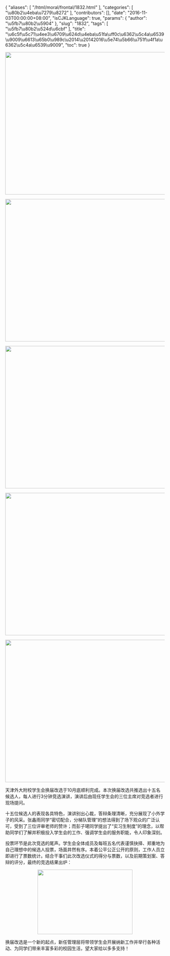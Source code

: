 {
    "aliases": [
        "/html/moral/frontal/1832.html"
    ],
    "categories": [
        "\u80b2\u4eba\u7279\u8272"
    ],
    "contributors": [],
    "date": "2016-11-03T00:00:00+08:00",
    "isCJKLanguage": true,
    "params": {
        "author": "\u5fb7\u80b2\u5904"
    },
    "slug": "1832",
    "tags": [
        "\u5fb7\u80b2\u524d\u6cbf"
    ],
    "title": "\u6c5f\u5c71\u4ee3\u6709\u624d\u4eba\u51fa\uff0c\u6362\u5c4a\u6539\u9009\u6613\u65b0\u989c\u2014\u20142016\u5e74\u5b66\u751f\u4f1a\u6362\u5c4a\u6539\u9009",
    "toc": true
}


<img
    src="https://cdn.tfls.online/mirror/full/dec69be182bb304024fc421c7211e3f045d1609f.jpg"
    style="display:block;margin-left:auto;margin-right:auto;"
    decoding="async"
    fetchpriority="auto"
    loading="lazy"
    height="450"
    width="600"
/>





<img
    src="https://cdn.tfls.online/mirror/full/5716b28d5f431dc0ff6920a265dc1370eb514955.jpg"
    style="display:block;margin-left:auto;margin-right:auto;"
    decoding="async"
    fetchpriority="auto"
    loading="lazy"
    height="450"
    width="600"
/>





<img
    src="https://cdn.tfls.online/mirror/full/ff88218c1f51a25a6f94aff87ad20f2e65ec1c23.jpg"
    style="display:block;margin-left:auto;margin-right:auto;"
    decoding="async"
    fetchpriority="auto"
    loading="lazy"
    height="450"
    width="600"
/>





<img
    src="https://cdn.tfls.online/mirror/full/1e3ec8006958cd037e627136c5caae610d3ad77e.jpg"
    style="display:block;margin-left:auto;margin-right:auto;"
    decoding="async"
    fetchpriority="auto"
    loading="lazy"
    height="450"
    width="600"
/>





<img
    src="https://cdn.tfls.online/mirror/full/ddd35c2bddfddba9f87177f355be8e265997f3d1.jpg"
    style="display:block;margin-left:auto;margin-right:auto;"
    decoding="async"
    fetchpriority="auto"
    loading="lazy"
    height="450"
    width="600"
/>







天津外大附校学生会换届改选于10月底顺利完成。本次换届改选共推选出十五名候选人，每人进行3分钟竞选演讲，演讲后由现任学生会的三位主席对竞选者进行现场提问。




十五位候选人的表现各具特色，演讲别出心裁，答辩条理清晰，充分展现了小外学子的风采。张鑫雨同学“密切配合，分梯队管理”的想法得到了场下观众的广泛认可，受到了三位评审老师的赞许；而彭子珺同学提出了“实习生制度”的理念，以帮助同学们了解并积极投入学生会的工作、强调学生会的服务职能，令人印象深刻。




投票环节是此次竞选的尾声。学生会全体成员及每班五名代表谨慎抉择、郑重地为自己理想中的候选人投票，场面井然有序。本着公平公正公开的原则，工作人员立即进行了票数统计。结合干事们此次改选仪式的得分与票数，以及前期策划案、答辩的评分，最终的竞选结果出炉：





<img
    src="https://cdn.tfls.online/mirror/full/e74dc886ac474648e48530497f44542103328e23.jpg"
    style="display:block;margin-left:auto;margin-right:auto;"
    decoding="async"
    fetchpriority="auto"
    loading="lazy"
    height="204"
    width="300"
/>




换届改选是一个新的起点，新任管理层将带领学生会开展纳新工作并举行各种活动、为同学们带来丰富多彩的校园生活，望大家给以多多支持！



